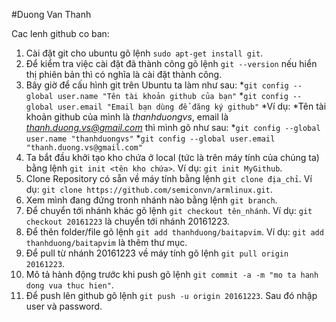 #Duong Van Thanh

Cac lenh github co ban:

1. Cài đặt git cho ubuntu gõ lệnh `sudo apt-get install git`.
2. Để kiểm tra việc cài đặt đã thành công gõ lệnh `git --version` nếu hiển thị phiên bản thì có nghĩa là cài đặt thành công.
3. Bây giờ để cấu hình git trên Ubuntu ta làm như sau:
 *`git config --global user.name "Tên tài khoản github của bạn"`
 *`git config --global user.email "Email bạn dùng để đăng ký github"`
 *Ví dụ:
 *Tên tài khoản github của mình là *thanhduongvs*, email là *thanh.duong.vs@gmail.com* thì mình gõ như sau:
 *`git config --global user.name "thanhduongvs"`
 *`git config --global user.email "thanh.duong.vs@gmail.com"`
4. Ta bắt đầu khởi tạo kho chứa ở local (tức là trên máy tính của chúng ta) bằng lệnh `git init <tên kho chứa>`. Ví dụ: `git init MyGithub`.
5. Clone Repository có sẵn về máy tính bằng lệnh `git clone địa_chỉ`. Ví dụ: `git clone https://github.com/semiconvn/armlinux.git`.
6. Xem mình đang đứng tronh nhánh nào bằng lệnh `git branch`.
7. Để chuyển tới nhánh khác gõ lệnh `git checkout tên_nhánh`. Ví dụ: `git checkout 20161223` là chuyển tới nhánh 20161223.
8. Để thên folder/file gõ lệnh `git add thanhduong/baitapvim`. Ví dụ: `git add thanhduong/baitapvim` là thêm thư mục.
9. Để pull từ nhánh 20161223 về máy tính gõ lệnh `git pull origin 20161223`.
10. Mô tả hành động trước khi push gõ lệnh `git commit -a -m "mo ta hanh dong vua thuc hien"`.
11. Để push lên github gõ lệnh `git push -u origin 20161223`. Sau đó nhập user và password. 
